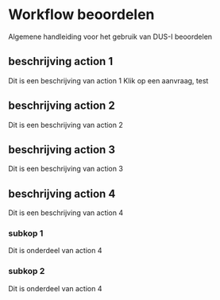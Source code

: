 # Workflow beoordelen

Algemene handleiding voor het gebruik van DUS-I beoordelen

## beschrijving action 1

Dit is een beschrijving van action 1
Klik op een aanvraag, test 

## beschrijving action 2

Dit is een beschrijving van action 2

## beschrijving action 3

Dit is een beschrijving van action 3

## beschrijving action 4

Dit is een beschrijving van action 4

### subkop 1

Dit is onderdeel van action 4

### subkop 2

Dit is onderdeel van action 4
